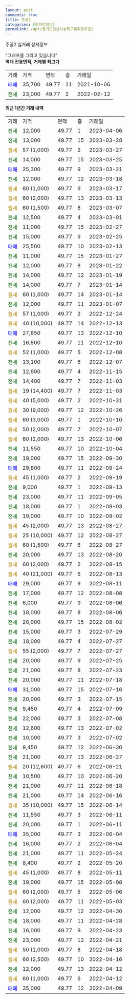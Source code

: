 ```yaml
---
layout: post
comments: true
title: 주공2
categories: [아파트정보]
permalink: /apt/경기도안산시상록구월피동주공2
---
```


주공2 실거래 상세정보

<script type="text/javascript">
  google.charts.load('current', {'packages':['line', 'corechart']});
  google.charts.setOnLoadCallback(drawChart);

  function drawChart() {
    var data = new google.visualization.DataTable();
    data.addColumn('date', '거래일');
    data.addColumn('number', "매매");
    data.addColumn('number', "전세");
    data.addColumn('number', "전매");

    data.addRows([[new Date(Date.parse("2023-04-06")), null, 12000, null], [new Date(Date.parse("2023-03-28")), null, 13000, null], [new Date(Date.parse("2023-03-27")), null, null, null], [new Date(Date.parse("2023-03-25")), null, 14000, null], [new Date(Date.parse("2023-03-21")), 25300, null, null], [new Date(Date.parse("2023-03-18")), null, 12000, null], [new Date(Date.parse("2023-03-17")), null, null, null], [new Date(Date.parse("2023-03-13")), null, null, null], [new Date(Date.parse("2023-03-07")), null, null, null], [new Date(Date.parse("2023-03-01")), null, 12500, null], [new Date(Date.parse("2023-02-27")), null, 11000, null], [new Date(Date.parse("2023-02-25")), null, 15000, null], [new Date(Date.parse("2023-02-13")), 25500, null, null], [new Date(Date.parse("2023-01-27")), null, 11000, null], [new Date(Date.parse("2023-01-22")), null, 12000, null], [new Date(Date.parse("2023-01-19")), null, 14000, null], [new Date(Date.parse("2023-01-14")), null, 14000, null], [new Date(Date.parse("2023-01-14")), null, null, null], [new Date(Date.parse("2023-01-07")), null, 12000, null], [new Date(Date.parse("2022-12-24")), null, null, null], [new Date(Date.parse("2022-12-13")), null, null, null], [new Date(Date.parse("2022-12-10")), 27850, null, null], [new Date(Date.parse("2022-12-10")), null, 16800, null], [new Date(Date.parse("2022-12-08")), null, null, null], [new Date(Date.parse("2022-12-07")), null, 13100, null], [new Date(Date.parse("2022-11-15")), null, 12600, null], [new Date(Date.parse("2022-11-03")), null, 14400, null], [new Date(Date.parse("2022-11-03")), null, null, null], [new Date(Date.parse("2022-10-31")), null, null, null], [new Date(Date.parse("2022-10-26")), null, null, null], [new Date(Date.parse("2022-10-10")), null, null, null], [new Date(Date.parse("2022-10-07")), null, null, null], [new Date(Date.parse("2022-10-06")), null, null, null], [new Date(Date.parse("2022-10-04")), null, 11550, null], [new Date(Date.parse("2022-09-30")), null, 19000, null], [new Date(Date.parse("2022-09-24")), 29800, null, null], [new Date(Date.parse("2022-09-19")), null, null, null], [new Date(Date.parse("2022-09-13")), null, 9000, null], [new Date(Date.parse("2022-09-05")), null, 23000, null], [new Date(Date.parse("2022-09-03")), null, 18000, null], [new Date(Date.parse("2022-09-02")), null, 19000, null], [new Date(Date.parse("2022-08-27")), null, null, null], [new Date(Date.parse("2022-08-27")), null, null, null], [new Date(Date.parse("2022-08-27")), null, null, null], [new Date(Date.parse("2022-08-20")), null, 20000, null], [new Date(Date.parse("2022-08-15")), null, null, null], [new Date(Date.parse("2022-08-13")), null, null, null], [new Date(Date.parse("2022-08-11")), 29000, null, null], [new Date(Date.parse("2022-08-08")), null, 17000, null], [new Date(Date.parse("2022-08-06")), null, 6000, null], [new Date(Date.parse("2022-08-06")), null, 18000, null], [new Date(Date.parse("2022-08-02")), null, 20000, null], [new Date(Date.parse("2022-07-29")), null, 15000, null], [new Date(Date.parse("2022-07-27")), null, 18000, null], [new Date(Date.parse("2022-07-27")), null, null, null], [new Date(Date.parse("2022-07-25")), null, 20000, null], [new Date(Date.parse("2022-07-23")), null, 21000, null], [new Date(Date.parse("2022-07-18")), null, 20000, null], [new Date(Date.parse("2022-07-16")), 31000, null, null], [new Date(Date.parse("2022-07-15")), null, 20000, null], [new Date(Date.parse("2022-07-09")), null, 9450, null], [new Date(Date.parse("2022-07-08")), null, 22000, null], [new Date(Date.parse("2022-07-02")), null, 12600, null], [new Date(Date.parse("2022-07-02")), null, 10000, null], [new Date(Date.parse("2022-06-30")), null, 9450, null], [new Date(Date.parse("2022-06-27")), null, 21000, null], [new Date(Date.parse("2022-06-21")), null, null, null], [new Date(Date.parse("2022-06-20")), null, 10500, null], [new Date(Date.parse("2022-06-18")), null, 21000, null], [new Date(Date.parse("2022-06-16")), null, 21000, null], [new Date(Date.parse("2022-06-14")), null, null, null], [new Date(Date.parse("2022-06-11")), null, 11550, null], [new Date(Date.parse("2022-06-11")), null, 20000, null], [new Date(Date.parse("2022-06-04")), 35000, null, null], [new Date(Date.parse("2022-06-04")), null, 16000, null], [new Date(Date.parse("2022-05-24")), null, 21000, null], [new Date(Date.parse("2022-05-20")), null, 8400, null], [new Date(Date.parse("2022-05-11")), null, null, null], [new Date(Date.parse("2022-05-08")), null, 19000, null], [new Date(Date.parse("2022-05-06")), null, null, null], [new Date(Date.parse("2022-05-03")), null, null, null], [new Date(Date.parse("2022-04-30")), null, 12000, null], [new Date(Date.parse("2022-04-28")), null, 18000, null], [new Date(Date.parse("2022-04-23")), null, 16000, null], [new Date(Date.parse("2022-04-21")), null, 23000, null], [new Date(Date.parse("2022-04-18")), null, null, null], [new Date(Date.parse("2022-04-16")), null, null, null], [new Date(Date.parse("2022-04-12")), null, 12000, null], [new Date(Date.parse("2022-04-12")), null, null, null], [new Date(Date.parse("2022-04-09")), 35000, null, null]]);

    var options = {
      hAxis: {
        format: 'yyyy/MM/dd'
      },    
      lineWidth: 0,
      pointsVisible: true,    
      title: '최근 1년간 유형별 실거래가 분포',
      legend: { position: 'bottom' }
    };

    var formatter = new google.visualization.NumberFormat({pattern:'###,###'} );
    formatter.format(data, 1);
    formatter.format(data, 2);
    
    setTimeout(function() {
        var chart = new google.visualization.LineChart(document.getElementById('columnchart_material'));
        chart.draw(data, (options));
        document.getElementById('loading').style.display = 'none';
    }, 200);
  }
</script>


<div id="loading" style="z-index:20; display: block; margin-left: 0px">"그래프를 그리고 있습니다"</div>
<div id="columnchart_material" style="width: 95%; margin-left: 0px; display: block"></div>
<!-- contents start -->
<b>역대 전용면적, 거래별 최고가</b>
<table class="sortable">
    <tr>
      <td>거래</td>
      <td>가격</td>
      <td>면적</td>
      <td>층</td>
      <td>거래일</td>
    </tr>
        <tr>
          <td><a style="color: blue">매매</a></td>
          <td>35,700</td>
          <td>49.77</td>
          <td>11</td>
          <td>2021-10-06</td>
        </tr>        
        <tr>
              <td><a style="color: darkgreen">전세</a></td>
              <td>23,000</td>
              <td>49.77</td>
              <td>2</td>
              <td>2022-02-12</td>
            </tr>        
    
</table>

<b>최근 1년간 거래 내역</b>

<table class="sortable">
    <tr>
      <td>거래</td>
      <td>가격</td>
      <td>면적</td>
      <td>층</td>
      <td>거래일</td>
    </tr>
    <tr>
      <td><a style="color: darkgreen">전세</a></td>
      <td>12,000</td>
      <td>49.77</td>
      <td>1</td>
      <td>2023-04-06</td>
    </tr>          <tr>
      <td><a style="color: darkgreen">전세</a></td>
      <td>13,000</td>
      <td>49.77</td>
      <td>15</td>
      <td>2023-03-28</td>
    </tr>          <tr>
      <td><a style="color: darkgoldenrod">월세</a></td>
      <td>57 (1,000)</td>
      <td>49.77</td>
      <td>2</td>
      <td>2023-03-27</td>
    </tr>          <tr>
      <td><a style="color: darkgreen">전세</a></td>
      <td>14,000</td>
      <td>49.77</td>
      <td>15</td>
      <td>2023-03-25</td>
    </tr>          <tr>
      <td><a style="color: blue">매매</a></td>
      <td>25,300</td>
      <td>49.77</td>
      <td>9</td>
      <td>2023-03-21</td>
    </tr>          <tr>
      <td><a style="color: darkgreen">전세</a></td>
      <td>12,000</td>
      <td>49.77</td>
      <td>12</td>
      <td>2023-03-18</td>
    </tr>          <tr>
      <td><a style="color: darkgoldenrod">월세</a></td>
      <td>60 (1,000)</td>
      <td>49.77</td>
      <td>9</td>
      <td>2023-03-17</td>
    </tr>          <tr>
      <td><a style="color: darkgoldenrod">월세</a></td>
      <td>60 (2,000)</td>
      <td>49.77</td>
      <td>13</td>
      <td>2023-03-13</td>
    </tr>          <tr>
      <td><a style="color: darkgoldenrod">월세</a></td>
      <td>60 (1,500)</td>
      <td>49.77</td>
      <td>8</td>
      <td>2023-03-07</td>
    </tr>          <tr>
      <td><a style="color: darkgreen">전세</a></td>
      <td>12,500</td>
      <td>49.77</td>
      <td>4</td>
      <td>2023-03-01</td>
    </tr>          <tr>
      <td><a style="color: darkgreen">전세</a></td>
      <td>11,000</td>
      <td>49.77</td>
      <td>15</td>
      <td>2023-02-27</td>
    </tr>          <tr>
      <td><a style="color: darkgreen">전세</a></td>
      <td>15,000</td>
      <td>49.77</td>
      <td>9</td>
      <td>2023-02-25</td>
    </tr>          <tr>
      <td><a style="color: blue">매매</a></td>
      <td>25,500</td>
      <td>49.77</td>
      <td>10</td>
      <td>2023-02-13</td>
    </tr>          <tr>
      <td><a style="color: darkgreen">전세</a></td>
      <td>11,000</td>
      <td>49.77</td>
      <td>15</td>
      <td>2023-01-27</td>
    </tr>          <tr>
      <td><a style="color: darkgreen">전세</a></td>
      <td>12,000</td>
      <td>49.77</td>
      <td>8</td>
      <td>2023-01-22</td>
    </tr>          <tr>
      <td><a style="color: darkgreen">전세</a></td>
      <td>14,000</td>
      <td>49.77</td>
      <td>12</td>
      <td>2023-01-19</td>
    </tr>          <tr>
      <td><a style="color: darkgreen">전세</a></td>
      <td>14,000</td>
      <td>49.77</td>
      <td>7</td>
      <td>2023-01-14</td>
    </tr>          <tr>
      <td><a style="color: darkgoldenrod">월세</a></td>
      <td>60 (1,000)</td>
      <td>49.77</td>
      <td>14</td>
      <td>2023-01-14</td>
    </tr>          <tr>
      <td><a style="color: darkgreen">전세</a></td>
      <td>12,000</td>
      <td>49.77</td>
      <td>11</td>
      <td>2023-01-07</td>
    </tr>          <tr>
      <td><a style="color: darkgoldenrod">월세</a></td>
      <td>57 (1,000)</td>
      <td>49.77</td>
      <td>2</td>
      <td>2022-12-24</td>
    </tr>          <tr>
      <td><a style="color: darkgoldenrod">월세</a></td>
      <td>40 (10,000)</td>
      <td>49.77</td>
      <td>14</td>
      <td>2022-12-13</td>
    </tr>          <tr>
      <td><a style="color: blue">매매</a></td>
      <td>27,850</td>
      <td>49.77</td>
      <td>13</td>
      <td>2022-12-10</td>
    </tr>          <tr>
      <td><a style="color: darkgreen">전세</a></td>
      <td>16,800</td>
      <td>49.77</td>
      <td>11</td>
      <td>2022-12-10</td>
    </tr>          <tr>
      <td><a style="color: darkgoldenrod">월세</a></td>
      <td>52 (1,000)</td>
      <td>49.77</td>
      <td>5</td>
      <td>2022-12-08</td>
    </tr>          <tr>
      <td><a style="color: darkgreen">전세</a></td>
      <td>13,100</td>
      <td>49.77</td>
      <td>6</td>
      <td>2022-12-07</td>
    </tr>          <tr>
      <td><a style="color: darkgreen">전세</a></td>
      <td>12,600</td>
      <td>49.77</td>
      <td>4</td>
      <td>2022-11-15</td>
    </tr>          <tr>
      <td><a style="color: darkgreen">전세</a></td>
      <td>14,400</td>
      <td>49.77</td>
      <td>7</td>
      <td>2022-11-03</td>
    </tr>          <tr>
      <td><a style="color: darkgoldenrod">월세</a></td>
      <td>19 (14,400)</td>
      <td>49.77</td>
      <td>7</td>
      <td>2022-11-03</td>
    </tr>          <tr>
      <td><a style="color: darkgoldenrod">월세</a></td>
      <td>40 (5,000)</td>
      <td>49.77</td>
      <td>2</td>
      <td>2022-10-31</td>
    </tr>          <tr>
      <td><a style="color: darkgoldenrod">월세</a></td>
      <td>30 (9,000)</td>
      <td>49.77</td>
      <td>12</td>
      <td>2022-10-26</td>
    </tr>          <tr>
      <td><a style="color: darkgoldenrod">월세</a></td>
      <td>60 (3,000)</td>
      <td>49.77</td>
      <td>1</td>
      <td>2022-10-10</td>
    </tr>          <tr>
      <td><a style="color: darkgoldenrod">월세</a></td>
      <td>50 (2,000)</td>
      <td>49.77</td>
      <td>7</td>
      <td>2022-10-07</td>
    </tr>          <tr>
      <td><a style="color: darkgoldenrod">월세</a></td>
      <td>60 (2,000)</td>
      <td>49.77</td>
      <td>13</td>
      <td>2022-10-06</td>
    </tr>          <tr>
      <td><a style="color: darkgreen">전세</a></td>
      <td>11,550</td>
      <td>49.77</td>
      <td>10</td>
      <td>2022-10-04</td>
    </tr>          <tr>
      <td><a style="color: darkgreen">전세</a></td>
      <td>19,000</td>
      <td>49.77</td>
      <td>15</td>
      <td>2022-09-30</td>
    </tr>          <tr>
      <td><a style="color: blue">매매</a></td>
      <td>29,800</td>
      <td>49.77</td>
      <td>11</td>
      <td>2022-09-24</td>
    </tr>          <tr>
      <td><a style="color: darkgoldenrod">월세</a></td>
      <td>45 (1,000)</td>
      <td>49.77</td>
      <td>2</td>
      <td>2022-09-19</td>
    </tr>          <tr>
      <td><a style="color: darkgreen">전세</a></td>
      <td>9,000</td>
      <td>49.77</td>
      <td>1</td>
      <td>2022-09-13</td>
    </tr>          <tr>
      <td><a style="color: darkgreen">전세</a></td>
      <td>23,000</td>
      <td>49.77</td>
      <td>11</td>
      <td>2022-09-05</td>
    </tr>          <tr>
      <td><a style="color: darkgreen">전세</a></td>
      <td>18,000</td>
      <td>49.77</td>
      <td>1</td>
      <td>2022-09-03</td>
    </tr>          <tr>
      <td><a style="color: darkgreen">전세</a></td>
      <td>19,000</td>
      <td>49.77</td>
      <td>10</td>
      <td>2022-09-02</td>
    </tr>          <tr>
      <td><a style="color: darkgoldenrod">월세</a></td>
      <td>45 (2,000)</td>
      <td>49.77</td>
      <td>13</td>
      <td>2022-08-27</td>
    </tr>          <tr>
      <td><a style="color: darkgoldenrod">월세</a></td>
      <td>25 (10,000)</td>
      <td>49.77</td>
      <td>12</td>
      <td>2022-08-27</td>
    </tr>          <tr>
      <td><a style="color: darkgoldenrod">월세</a></td>
      <td>60 (1,500)</td>
      <td>49.77</td>
      <td>6</td>
      <td>2022-08-27</td>
    </tr>          <tr>
      <td><a style="color: darkgreen">전세</a></td>
      <td>20,000</td>
      <td>49.77</td>
      <td>13</td>
      <td>2022-08-20</td>
    </tr>          <tr>
      <td><a style="color: darkgoldenrod">월세</a></td>
      <td>60 (2,000)</td>
      <td>49.77</td>
      <td>2</td>
      <td>2022-08-15</td>
    </tr>          <tr>
      <td><a style="color: darkgoldenrod">월세</a></td>
      <td>40 (21,000)</td>
      <td>49.77</td>
      <td>6</td>
      <td>2022-08-13</td>
    </tr>          <tr>
      <td><a style="color: blue">매매</a></td>
      <td>29,000</td>
      <td>49.77</td>
      <td>9</td>
      <td>2022-08-11</td>
    </tr>          <tr>
      <td><a style="color: darkgreen">전세</a></td>
      <td>17,000</td>
      <td>49.77</td>
      <td>12</td>
      <td>2022-08-08</td>
    </tr>          <tr>
      <td><a style="color: darkgreen">전세</a></td>
      <td>6,000</td>
      <td>49.77</td>
      <td>9</td>
      <td>2022-08-06</td>
    </tr>          <tr>
      <td><a style="color: darkgreen">전세</a></td>
      <td>18,000</td>
      <td>49.77</td>
      <td>8</td>
      <td>2022-08-06</td>
    </tr>          <tr>
      <td><a style="color: darkgreen">전세</a></td>
      <td>20,000</td>
      <td>49.77</td>
      <td>15</td>
      <td>2022-08-02</td>
    </tr>          <tr>
      <td><a style="color: darkgreen">전세</a></td>
      <td>15,000</td>
      <td>49.77</td>
      <td>3</td>
      <td>2022-07-29</td>
    </tr>          <tr>
      <td><a style="color: darkgreen">전세</a></td>
      <td>18,000</td>
      <td>49.77</td>
      <td>4</td>
      <td>2022-07-27</td>
    </tr>          <tr>
      <td><a style="color: darkgoldenrod">월세</a></td>
      <td>55 (2,000)</td>
      <td>49.77</td>
      <td>7</td>
      <td>2022-07-27</td>
    </tr>          <tr>
      <td><a style="color: darkgreen">전세</a></td>
      <td>20,000</td>
      <td>49.77</td>
      <td>9</td>
      <td>2022-07-25</td>
    </tr>          <tr>
      <td><a style="color: darkgreen">전세</a></td>
      <td>21,000</td>
      <td>49.77</td>
      <td>8</td>
      <td>2022-07-23</td>
    </tr>          <tr>
      <td><a style="color: darkgreen">전세</a></td>
      <td>20,000</td>
      <td>49.77</td>
      <td>11</td>
      <td>2022-07-18</td>
    </tr>          <tr>
      <td><a style="color: blue">매매</a></td>
      <td>31,000</td>
      <td>49.77</td>
      <td>15</td>
      <td>2022-07-16</td>
    </tr>          <tr>
      <td><a style="color: darkgreen">전세</a></td>
      <td>20,000</td>
      <td>49.77</td>
      <td>3</td>
      <td>2022-07-15</td>
    </tr>          <tr>
      <td><a style="color: darkgreen">전세</a></td>
      <td>9,450</td>
      <td>49.77</td>
      <td>4</td>
      <td>2022-07-09</td>
    </tr>          <tr>
      <td><a style="color: darkgreen">전세</a></td>
      <td>22,000</td>
      <td>49.77</td>
      <td>3</td>
      <td>2022-07-08</td>
    </tr>          <tr>
      <td><a style="color: darkgreen">전세</a></td>
      <td>12,600</td>
      <td>49.77</td>
      <td>13</td>
      <td>2022-07-02</td>
    </tr>          <tr>
      <td><a style="color: darkgreen">전세</a></td>
      <td>10,000</td>
      <td>49.77</td>
      <td>3</td>
      <td>2022-07-02</td>
    </tr>          <tr>
      <td><a style="color: darkgreen">전세</a></td>
      <td>9,450</td>
      <td>49.77</td>
      <td>12</td>
      <td>2022-06-30</td>
    </tr>          <tr>
      <td><a style="color: darkgreen">전세</a></td>
      <td>21,000</td>
      <td>49.77</td>
      <td>13</td>
      <td>2022-06-27</td>
    </tr>          <tr>
      <td><a style="color: darkgoldenrod">월세</a></td>
      <td>20 (12,600)</td>
      <td>49.77</td>
      <td>6</td>
      <td>2022-06-21</td>
    </tr>          <tr>
      <td><a style="color: darkgreen">전세</a></td>
      <td>10,500</td>
      <td>49.77</td>
      <td>10</td>
      <td>2022-06-20</td>
    </tr>          <tr>
      <td><a style="color: darkgreen">전세</a></td>
      <td>21,000</td>
      <td>49.77</td>
      <td>11</td>
      <td>2022-06-18</td>
    </tr>          <tr>
      <td><a style="color: darkgreen">전세</a></td>
      <td>21,000</td>
      <td>49.77</td>
      <td>14</td>
      <td>2022-06-16</td>
    </tr>          <tr>
      <td><a style="color: darkgoldenrod">월세</a></td>
      <td>35 (10,000)</td>
      <td>49.77</td>
      <td>15</td>
      <td>2022-06-14</td>
    </tr>          <tr>
      <td><a style="color: darkgreen">전세</a></td>
      <td>11,550</td>
      <td>49.77</td>
      <td>3</td>
      <td>2022-06-11</td>
    </tr>          <tr>
      <td><a style="color: darkgreen">전세</a></td>
      <td>20,000</td>
      <td>49.77</td>
      <td>1</td>
      <td>2022-06-11</td>
    </tr>          <tr>
      <td><a style="color: blue">매매</a></td>
      <td>35,000</td>
      <td>49.77</td>
      <td>3</td>
      <td>2022-06-04</td>
    </tr>          <tr>
      <td><a style="color: darkgreen">전세</a></td>
      <td>16,000</td>
      <td>49.77</td>
      <td>2</td>
      <td>2022-06-04</td>
    </tr>          <tr>
      <td><a style="color: darkgreen">전세</a></td>
      <td>21,000</td>
      <td>49.77</td>
      <td>11</td>
      <td>2022-05-24</td>
    </tr>          <tr>
      <td><a style="color: darkgreen">전세</a></td>
      <td>8,400</td>
      <td>49.77</td>
      <td>2</td>
      <td>2022-05-20</td>
    </tr>          <tr>
      <td><a style="color: darkgoldenrod">월세</a></td>
      <td>45 (1,000)</td>
      <td>49.77</td>
      <td>8</td>
      <td>2022-05-11</td>
    </tr>          <tr>
      <td><a style="color: darkgreen">전세</a></td>
      <td>19,000</td>
      <td>49.77</td>
      <td>15</td>
      <td>2022-05-08</td>
    </tr>          <tr>
      <td><a style="color: darkgoldenrod">월세</a></td>
      <td>60 (2,000)</td>
      <td>49.77</td>
      <td>5</td>
      <td>2022-05-06</td>
    </tr>          <tr>
      <td><a style="color: darkgoldenrod">월세</a></td>
      <td>60 (2,000)</td>
      <td>49.77</td>
      <td>11</td>
      <td>2022-05-03</td>
    </tr>          <tr>
      <td><a style="color: darkgreen">전세</a></td>
      <td>12,000</td>
      <td>49.77</td>
      <td>12</td>
      <td>2022-04-30</td>
    </tr>          <tr>
      <td><a style="color: darkgreen">전세</a></td>
      <td>18,000</td>
      <td>49.77</td>
      <td>11</td>
      <td>2022-04-28</td>
    </tr>          <tr>
      <td><a style="color: darkgreen">전세</a></td>
      <td>16,000</td>
      <td>49.77</td>
      <td>9</td>
      <td>2022-04-23</td>
    </tr>          <tr>
      <td><a style="color: darkgreen">전세</a></td>
      <td>23,000</td>
      <td>49.77</td>
      <td>12</td>
      <td>2022-04-21</td>
    </tr>          <tr>
      <td><a style="color: darkgoldenrod">월세</a></td>
      <td>50 (1,000)</td>
      <td>49.77</td>
      <td>8</td>
      <td>2022-04-18</td>
    </tr>          <tr>
      <td><a style="color: darkgoldenrod">월세</a></td>
      <td>60 (2,500)</td>
      <td>49.77</td>
      <td>10</td>
      <td>2022-04-16</td>
    </tr>          <tr>
      <td><a style="color: darkgreen">전세</a></td>
      <td>12,000</td>
      <td>49.77</td>
      <td>13</td>
      <td>2022-04-12</td>
    </tr>          <tr>
      <td><a style="color: darkgoldenrod">월세</a></td>
      <td>60 (1,000)</td>
      <td>49.77</td>
      <td>6</td>
      <td>2022-04-12</td>
    </tr>          <tr>
      <td><a style="color: blue">매매</a></td>
      <td>35,000</td>
      <td>49.77</td>
      <td>12</td>
      <td>2022-04-09</td>
    </tr>      </table>
<!-- contents end -->    

